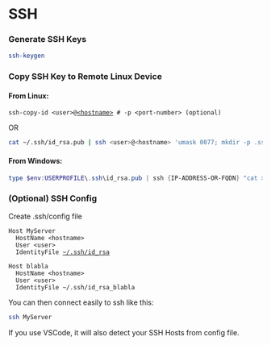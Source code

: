 # SSH

### Generate SSH Keys

```bash
ssh-keygen
```

### Copy SSH Key to Remote Linux Device <a href="#copy-ssh-key-to-remote-linux-device" id="copy-ssh-key-to-remote-linux-device"></a>

#### From Linux:

<pre class="language-bash"><code class="lang-bash">ssh-copy-id &#x3C;user>@<a data-footnote-ref href="#user-content-fn-1">&#x3C;hostname></a> # -p &#x3C;port-number> (optional)
</code></pre>

OR

```bash
cat ~/.ssh/id_rsa.pub | ssh <user>@<hostname> 'umask 0077; mkdir -p .ssh; cat >> .ssh/authorized_keys && echo "Key copied"'
```

#### From Windows:

```powershell
type $env:USERPROFILE\.ssh\id_rsa.pub | ssh {IP-ADDRESS-OR-FQDN} "cat >> .ssh/authorized_keys"
```

### (Optional) SSH Config

Create .ssh/config file&#x20;

<pre><code>Host MyServer
  HostName &#x3C;hostname>
  User &#x3C;user>
  IdentityFile <a data-footnote-ref href="#user-content-fn-2">~/.ssh/id_rsa</a>

Host blabla
  HostName &#x3C;hostname>
  User &#x3C;user>
  IdentityFile ~/.ssh/id_rsa_blabla
</code></pre>

You can then connect easily to ssh like this:

```bash
ssh MyServer
```

If you use VSCode, it will also detect your SSH Hosts from config file.





[^1]: IP or FQDN

[^2]: path to private key
